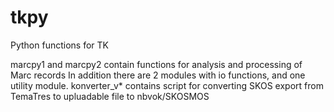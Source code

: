 # tkpy
 Python functions for TK
 
 marcpy1 and marcpy2 contain functions for analysis and processing of Marc records
 In addition there are 2 modules with io functions, and one utility module.
 konverter_v* contains script for converting SKOS export from TemaTres to upluadable file to nbvok/SKOSMOS
